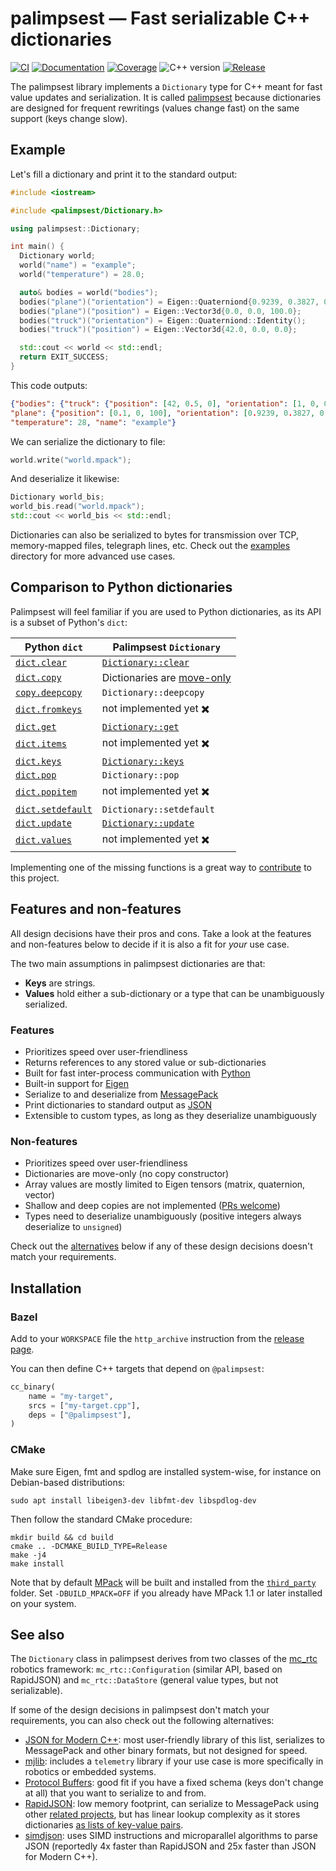 # palimpsest — Fast serializable C++ dictionaries

[![CI](https://img.shields.io/github/actions/workflow/status/stephane-caron/palimpsest/bazel.yml?branch=main)](https://github.com/stephane-caron/palimpsest/actions)
[![Documentation](https://img.shields.io/badge/docs-online-brightgreen?style=flat)](https://stephane-caron.github.io/palimpsest/)
[![Coverage](https://coveralls.io/repos/github/stephane-caron/palimpsest/badge.svg?branch=main)](https://coveralls.io/github/stephane-caron/palimpsest?branch=main)
![C++ version](https://img.shields.io/badge/C++-17/20-blue.svg?style=flat)
[![Release](https://img.shields.io/github/v/release/stephane-caron/palimpsest.svg?sort=semver)](https://github.com/stephane-caron/palimpsest/releases)

The palimpsest library implements a `Dictionary` type for C++ meant for fast value updates and serialization. It is called [palimpsest](https://en.wiktionary.org/wiki/palimpsest#Noun) because dictionaries are designed for frequent rewritings (values change fast) on the same support (keys change slow).

## Example

Let's fill a dictionary and print it to the standard output:

```cpp
#include <iostream>

#include <palimpsest/Dictionary.h>

using palimpsest::Dictionary;

int main() {
  Dictionary world;
  world("name") = "example";
  world("temperature") = 28.0;

  auto& bodies = world("bodies");
  bodies("plane")("orientation") = Eigen::Quaterniond{0.9239, 0.3827, 0., 0.};
  bodies("plane")("position") = Eigen::Vector3d{0.0, 0.0, 100.0};
  bodies("truck")("orientation") = Eigen::Quaterniond::Identity();
  bodies("truck")("position") = Eigen::Vector3d{42.0, 0.0, 0.0};

  std::cout << world << std::endl;
  return EXIT_SUCCESS;
}
```

This code outputs:

```json
{"bodies": {"truck": {"position": [42, 0.5, 0], "orientation": [1, 0, 0, 0]},
"plane": {"position": [0.1, 0, 100], "orientation": [0.9239, 0.3827, 0, 0]}},
"temperature": 28, "name": "example"}
```

We can serialize the dictionary to file:

```cpp
world.write("world.mpack");
```

And deserialize it likewise:

```cpp
Dictionary world_bis;
world_bis.read("world.mpack");
std::cout << world_bis << std::endl;
```

Dictionaries can also be serialized to bytes for transmission over TCP, memory-mapped files, telegraph lines, etc. Check out the [examples](https://github.com/stephane-caron/palimpsest/tree/main/examples) directory for more advanced use cases.

## Comparison to Python dictionaries

Palimpsest will feel familiar if you are used to Python dictionaries, as its API is a subset of Python's `dict`:

| Python `dict` | Palimpsest `Dictionary` |
|---------------|---------------------------|
| [`dict.clear`](https://docs.python.org/3/library/stdtypes.html#dict.clear) | [`Dictionary::clear`](https://stephane-caron.github.io/palimpsest/classpalimpsest_1_1Dictionary.html#ae98a88dd6a1c5e5afa84f719189882d9) |
| [`dict.copy`](https://docs.python.org/3/library/stdtypes.html#dict.copy) | Dictionaries are [move-only](https://github.com/stephane-caron/palimpsest?tab=readme-ov-file#non-features) |
| [`copy.deepcopy`](https://docs.python.org/3/library/copy.html#copy.deepcopy) | `Dictionary::deepcopy` |
| [`dict.fromkeys`](https://docs.python.org/3/library/stdtypes.html#dict.fromkeys) | not implemented yet ✖️  |
| [`dict.get`](https://docs.python.org/3/library/stdtypes.html#dict.get) | [`Dictionary::get`](https://stephane-caron.github.io/palimpsest/classpalimpsest_1_1Dictionary.html#a74bd56b0ec9e4219f54430bcb6f9a084) |
| [`dict.items`](https://docs.python.org/3/library/stdtypes.html#dict.items) | not implemented yet ✖️  |
| [`dict.keys`](https://docs.python.org/3/library/stdtypes.html#dict.keys) | [`Dictionary::keys`](https://stephane-caron.github.io/palimpsest/classpalimpsest_1_1Dictionary.html#abb1589b67dbeadec8774833921644798)  |
| [`dict.pop`](https://docs.python.org/3/library/stdtypes.html#dict.pop) | `Dictionary::pop` |
| [`dict.popitem`](https://docs.python.org/3/library/stdtypes.html#dict.popitem) | not implemented yet ✖️  |
| [`dict.setdefault`](https://docs.python.org/3/library/stdtypes.html#dict.setdefault) | `Dictionary::setdefault` |
| [`dict.update`](https://docs.python.org/3/library/stdtypes.html#dict.update) | [`Dictionary::update`](https://stephane-caron.github.io/palimpsest/classpalimpsest_1_1Dictionary.html#a1b5bb02bcf813b05aef280f47b25ce80) |
| [`dict.values`](https://docs.python.org/3/library/stdtypes.html#dict.values) | not implemented yet ✖️  |

Implementing one of the missing functions is a great way to [contribute](CONTRIBUTING.md) to this project.

## Features and non-features

All design decisions have their pros and cons. Take a look at the features and non-features below to decide if it is also a fit for _your_ use case.

The two main assumptions in palimpsest dictionaries are that:

* **Keys** are strings.
* **Values** hold either a sub-dictionary or a type that can be unambiguously serialized.

### Features

* Prioritizes speed over user-friendliness
* Returns references to any stored value or sub-dictionaries
* Built for fast inter-process communication with [Python](https://www.python.org/)
* Built-in support for [Eigen](https://eigen.tuxfamily.org/)
* Serialize to and deserialize from [MessagePack](https://msgpack.org/)
* Print dictionaries to standard output as [JSON](https://www.json.org/json-en.html)
* Extensible to custom types, as long as they deserialize unambiguously

### Non-features

* Prioritizes speed over user-friendliness
* Dictionaries are move-only (no copy constructor)
* Array values are mostly limited to Eigen tensors (matrix, quaternion, vector)
* Shallow and deep copies are not implemented ([PRs welcome](CONTRIBUTING.md))
* Types need to deserialize unambiguously (positive integers always deserialize to `unsigned`)

Check out the [alternatives](https://github.com/stephane-caron/palimpsest#see-also) below if any of these design decisions doesn't match your requirements.

## Installation

### Bazel

Add to your `WORKSPACE` file the `http_archive` instruction from the [release page](https://github.com/stephane-caron/palimpsest/releases/tag/v2.4.0).

You can then define C++ targets that depend on ``@palimpsest``:

```python
cc_binary(
    name = "my-target",
    srcs = ["my-target.cpp"],
    deps = ["@palimpsest"],
)
```

### CMake

Make sure Eigen, fmt and spdlog are installed system-wise, for instance on Debian-based distributions:

```console
sudo apt install libeigen3-dev libfmt-dev libspdlog-dev
```

Then follow the standard CMake procedure:

```console
mkdir build && cd build
cmake .. -DCMAKE_BUILD_TYPE=Release
make -j4
make install
```

Note that by default [MPack](https://github.com/ludocode/mpack) will be built and installed from the [``third_party``](https://github.com/stephane-caron/palimpsest/tree/main/third_party) folder. Set `-DBUILD_MPACK=OFF` if you already have MPack 1.1 or later installed on your system.

## See also

The `Dictionary` class in palimpsest derives from two classes of the [mc\_rtc](https://github.com/jrl-umi3218/mc_rtc/) robotics framework: `mc_rtc::Configuration` (similar API, based on RapidJSON) and `mc_rtc::DataStore` (general value types, but not serializable).

If some of the design decisions in palimpsest don't match your requirements, you can also check out the following alternatives:

* [JSON for Modern C++](https://github.com/nlohmann/json): most user-friendly library of this list, serializes to MessagePack and other binary formats, but not designed for speed.
* [mjlib](https://github.com/mjbots/mjlib): includes a `telemetry` library if your use case is more specifically in robotics or embedded systems.
* [Protocol Buffers](https://developers.google.com/protocol-buffers/): good fit if you have a fixed schema (keys don't change at all) that you want to serialize to and from.
* [RapidJSON](https://github.com/Tencent/rapidjson/): low memory footprint, can serialize to MessagePack using other [related projects](https://github.com/Tencent/rapidjson/wiki/Related-Projects), but has linear lookup complexity as it stores dictionaries [as lists of key-value pairs](https://github.com/Tencent/rapidjson/issues/102).
* [simdjson](https://github.com/simdjson/simdjson/): uses SIMD instructions and microparallel algorithms to parse JSON (reportedly 4x faster than RapidJSON and 25x faster than JSON for Modern C++).
